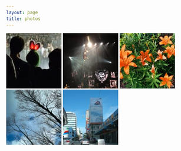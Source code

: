 ```yaml
---
layout: page
title: photos
---
```

<div id="thumbs">
<a href="/photos/arcadefire.jpg" class="lightview" data-lightview-group="archive" data-lightview-title="remembering the Arcade Fire experience" data-lightview-caption=""><img src="thumbs/arcadefire.jpg" alt=""/></a>
<a href="/photos/pink.jpg" class="lightview" data-lightview-group="archive" data-lightview-title="Pink" data-lightview-caption=""><img src="thumbs/pink.jpg" alt=""/></a>
<a href="/photos/junebuds.jpg" class="lightview" data-lightview-group="archive" data-lightview-title="junebuds" data-lightview-caption=""><img src="thumbs/junebuds.jpg" alt=""/></a>
<a href="/photos/almost-here.jpg" class="lightview" data-lightview-group="archive" data-lightview-title="almost here" data-lightview-caption=""><img src="thumbs/almost-here.jpg" alt=""/></a>
<a href="/photos/miami06.jpg" class="lightview" data-lightview-group="archive" data-lightview-title="Miami ‘06" data-lightview-caption=""><img src="thumbs/miami06.jpg" alt=""/></a>
</div>
